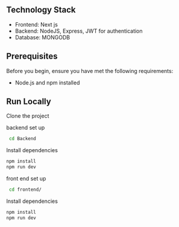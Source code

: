 ##  Technology Stack
- Frontend: Next js
- Backend: NodeJS, Express, JWT for authentication
- Database: MONGODB
## Prerequisites
Before you begin, ensure you have met the following requirements:
- Node.js and npm installed
## Run Locally

Clone the project


backend set up

```bash
 cd Backend

```

Install dependencies

```bash
npm install
npm run dev
```


front end set up

```bash
 cd frontend/
```

Install dependencies

```bash
npm install
npm run dev
```
